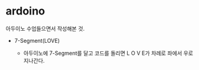 # ardoino
아두이노 수업들으면서 작성해본 것.


* 7-Segment(LOVE)

  * 아두이노에 7-Segment를 달고 코드를 돌리면 L O V E가 차례로 좌에서 우로 지나간다.
